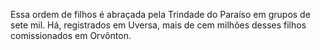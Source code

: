 ﻿Essa ordem de filhos é abraçada pela Trindade do Paraíso em grupos de sete mil. Há, registrados em Uversa, mais de cem milhões desses filhos comissionados em Orvônton.